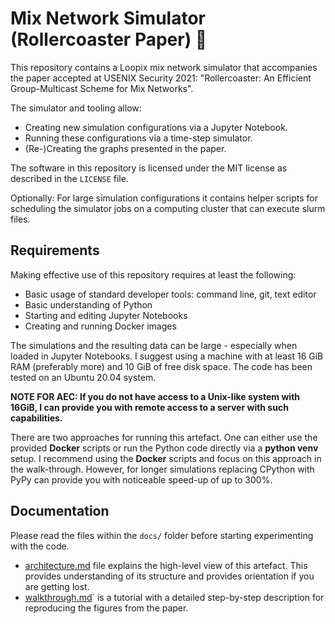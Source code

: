 # Mix Network Simulator (Rollercoaster Paper) 🎢

This repository contains a Loopix mix network simulator that accompanies the paper accepted at USENIX Security 2021: "Rollercoaster: An Efficient Group-Multicast Scheme for Mix Networks".

The simulator and tooling allow:
 - Creating new simulation configurations via a Jupyter Notebook.
 - Running these configurations via a time-step simulator.
 - (Re-)Creating the graphs presented in the paper.

The software in this repository is licensed under the MIT license as described in the `LICENSE` file.

Optionally: For large simulation configurations it contains helper scripts for scheduling the simulator jobs on a computing cluster that can execute slurm files.


## Requirements

Making effective use of this repository requires at least the following:
 - Basic usage of standard developer tools: command line, git, text editor
 - Basic understanding of Python
 - Starting and editing Jupyter Notebooks
 - Creating and running Docker images

The simulations and the resulting data can be large - especially when loaded in Jupyter Notebooks.
I suggest using a machine with at least 16 GiB RAM (preferably more) and 10 GiB of free disk space.
The code has been tested on an Ubuntu 20.04 system.

**NOTE FOR AEC: If you do not have access to a Unix-like system with 16GiB, I can provide you with remote access to a server with such capabilities.**

There are two approaches for running this artefact.
One can either use the provided **Docker** scripts or run the Python code directly via a **python venv** setup.
I recommend using the **Docker** scripts and focus on this approach in the walk-through.
However, for longer simulations replacing CPython with PyPy can provide you with noticeable speed-up of up to 300%.


## Documentation

Please read the files within the `docs/` folder before starting experimenting with the code.

 - [architecture.md](docs/architecture.md) file explains the high-level view of this artefact. This provides understanding of its structure and provides orientation if you are getting lost.
 - [walkthrough.md](docs/walkthrough.md)` is a tutorial with a detailed step-by-step description for reproducing the figures from the paper.